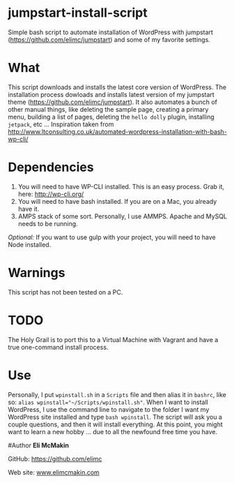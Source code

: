 # jumpstart-install-script
Simple bash script to automate installation of WordPress with jumpstart (https://github.com/elimc/jumpstart) and some of my favorite settings.

# What
This script downloads and installs the latest core version of WordPress. The installation process dowloads and installs latest version of my jumpstart theme (https://github.com/elimc/jumpstart). It also automates a bunch of other manual things, like deleting the sample page, creating a primary menu, building a list of pages, deleting the `hello dolly` plugin, installing `jetpack`, etc ... Inspiration taken from http://www.ltconsulting.co.uk/automated-wordpress-installation-with-bash-wp-cli/

# Dependencies
1. You will need to have WP-CLI installed. This is an easy process. Grab it, here: http://wp-cli.org/
2. You will need to have bash installed. If you are on a Mac, you already have it.
3. AMPS stack of some sort. Personally, I use AMMPS. Apache and MySQL needs to be running.

*Optional:*
If you want to use gulp with your project, you will need to have Node installed.

# Warnings
This script has not been tested on a PC.

# TODO
The Holy Grail is to port this to a Virtual Machine with Vagrant and have a true one-command install process.

# Use
Personally, I put `wpinstall.sh` in a `Scripts` file and then alias it in `bashrc`, like so: `alias wpinstall="~/Scripts/wpinstall.sh"`. When I want to install WordPress, I use the command line to navigate to the folder I want my WordPress site installed and type `bash wpinstall`. The script will ask you a couple questions, and then it will install everything. At this point, you might want to learn a new hobby ... due to all the newfound free time you have.

#Author
**Eli McMakin**

GitHub: https://github.com/elimc

Web site: www.elimcmakin.com